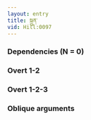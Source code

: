 ```yaml
---
layout: entry
title: སྐྲུན་
vid: Hill:0097
---
```

### Dependencies (N = 0)


### Overt 1-2


### Overt 1-2-3


### Oblique arguments
